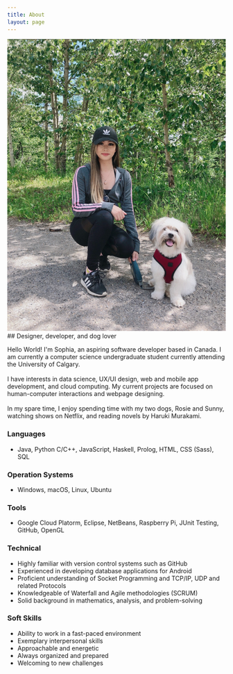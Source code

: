 ```yaml
---
title: About
layout: page
---
```

<img class="image" src="/assets/images/me2.jpg" alt="Alt Text">
## Designer, developer, and dog lover
<p>Hello World! I'm Sophia, an aspiring software developer based in Canada. I am currently a computer science undergraduate student currently attending the University of Calgary.
<br><br>
I have interests in data science, UX/UI design, web and mobile app development, and cloud computing. My current projects are focused on human-computer interactions and webpage designing.
<br><br>
In my spare time, I enjoy spending time with my two dogs, Rosie and Sunny, watching shows on Netflix,  and reading novels by Haruki Murakami.</p>

### Languages
* Java, Python C/C++, JavaScript, Haskell, Prolog, HTML, CSS (Sass), 
SQL

### Operation Systems
* Windows, macOS, Linux, Ubuntu

### Tools
* Google Cloud Platorm, Eclipse, NetBeans, Raspberry Pi, JUnit Testing, GitHub, OpenGL

### Technical
* Highly familiar with version control systems such as GitHub
* Experienced in developing database applications for Android
* Proficient understanding of Socket Programming and TCP/IP, UDP and related Protocols
* Knowledgeable of Waterfall and Agile methodologies (SCRUM)
* Solid background in mathematics, analysis, and problem-solving

### Soft Skills
* Ability to work in a fast-paced environment
* Exemplary interpersonal skills
* Approachable and energetic
* Always organized and prepared
* Welcoming to new challenges
